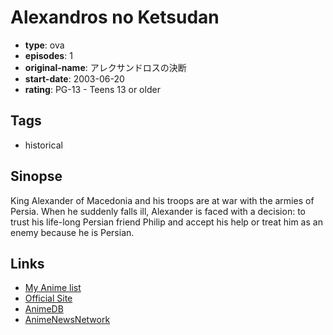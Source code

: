 # Alexandros no Ketsudan

-   **type**: ova
-   **episodes**: 1
-   **original-name**: アレクサンドロスの決断
-   **start-date**: 2003-06-20
-   **rating**: PG-13 - Teens 13 or older

## Tags

-   historical

## Sinopse

King Alexander of Macedonia and his troops are at war with the armies of Persia. When he suddenly falls ill, Alexander is faced with a decision: to trust his life-long Persian friend Philip and accept his help or treat him as an enemy because he is Persian.

## Links

-   [My Anime list](https://myanimelist.net/anime/10112/Alexandros_no_Ketsudan)
-   [Official Site](http://www.shinanokikaku.co.jp/products/detail.php?product_id=340)
-   [AnimeDB](http://anidb.info/perl-bin/animedb.pl?show=anime&aid=7122)
-   [AnimeNewsNetwork](http://www.animenewsnetwork.com/encyclopedia/anime.php?id=19971)
